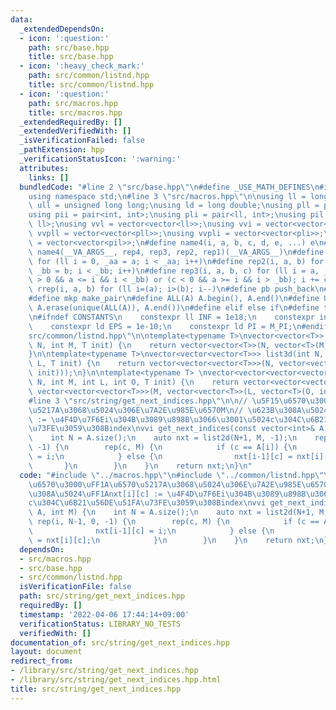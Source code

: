 ```yaml
---
data:
  _extendedDependsOn:
  - icon: ':question:'
    path: src/base.hpp
    title: src/base.hpp
  - icon: ':heavy_check_mark:'
    path: src/common/listnd.hpp
    title: src/common/listnd.hpp
  - icon: ':question:'
    path: src/macros.hpp
    title: src/macros.hpp
  _extendedRequiredBy: []
  _extendedVerifiedWith: []
  _isVerificationFailed: false
  _pathExtension: hpp
  _verificationStatusIcon: ':warning:'
  attributes:
    links: []
  bundledCode: "#line 2 \"src/base.hpp\"\n#define _USE_MATH_DEFINES\n#include <bits/stdc++.h>\n\
    using namespace std;\n#line 3 \"src/macros.hpp\"\n\nusing ll = long long;\nusing\
    \ ull = unsigned long long;\nusing ld = long double;\nusing pll = pair<ll, ll>;\n\
    using pii = pair<int, int>;\nusing pli = pair<ll, int>;\nusing pil = pair<int,\
    \ ll>;\nusing vvl = vector<vector<ll>>;\nusing vvi = vector<vector<int>>;\nusing\
    \ vvpll = vector<vector<pll>>;\nusing vvpli = vector<vector<pli>>;\nusing vvpil\
    \ = vector<vector<pil>>;\n#define name4(i, a, b, c, d, e, ...) e\n#define rep(...)\
    \ name4(__VA_ARGS__, rep4, rep3, rep2, rep1)(__VA_ARGS__)\n#define rep1(i, a)\
    \ for (ll i = 0, _aa = a; i < _aa; i++)\n#define rep2(i, a, b) for (ll i = a,\
    \ _bb = b; i < _bb; i++)\n#define rep3(i, a, b, c) for (ll i = a, _bb = b; (c\
    \ > 0 && a <= i && i < _bb) or (c < 0 && a >= i && i > _bb); i += c)\n#define\
    \ rrep(i, a, b) for (ll i=(a); i>(b); i--)\n#define pb push_back\n#define eb emplace_back\n\
    #define mkp make_pair\n#define ALL(A) A.begin(), A.end()\n#define UNIQUE(A) sort(ALL(A)),\
    \ A.erase(unique(ALL(A)), A.end())\n#define elif else if\n#define tostr to_string\n\
    \n#ifndef CONSTANTS\n    constexpr ll INF = 1e18;\n    constexpr int MOD = 1000000007;\n\
    \    constexpr ld EPS = 1e-10;\n    constexpr ld PI = M_PI;\n#endif\n#line 3 \"\
    src/common/listnd.hpp\"\n\ntemplate<typename T>\nvector<vector<T>> list2d(int\
    \ N, int M, T init) {\n    return vector<vector<T>>(N, vector<T>(M, init));\n\
    }\n\ntemplate<typename T>\nvector<vector<vector<T>>> list3d(int N, int M, int\
    \ L, T init) {\n    return vector<vector<vector<T>>>(N, vector<vector<T>>(M, vector<T>(L,\
    \ init)));\n}\n\ntemplate<typename T> \nvector<vector<vector<vector<T>>>> list4d(int\
    \ N, int M, int L, int O, T init) {\n    return vector<vector<vector<vector<T>>>>(N,\
    \ vector<vector<vector<T>>>(M, vector<vector<T>>(L, vector<T>(O, init))));\n}\n\
    #line 3 \"src/string/get_next_indices.hpp\"\n\n// \u5F15\u6570\u3000\uFF1A\u6570\
    \u5217A\u3068\u5024\u306E\u7A2E\u985E\u6570M\n// \u623B\u308A\u5024\uFF1Anxt[i][c]\
    \ := \u4F4D\u7F6Ei\u304B\u3089\u898B\u3066\u3001\u5024c\u304C\u6B21\u56DE\u51FA\
    \u73FE\u3059\u308Bindex\nvvi get_next_indices(const vector<int>& A, int M) {\n\
    \    int N = A.size();\n    auto nxt = list2d(N+1, M, -1);\n    rep(i, N-1, 0,\
    \ -1) {\n        rep(c, M) {\n            if (c == A[i]) {\n                nxt[i-1][c]\
    \ = i;\n            } else {\n                nxt[i-1][c] = nxt[i][c];\n     \
    \       }\n        }\n    }\n    return nxt;\n}\n"
  code: "#include \"../macros.hpp\"\n#include \"../common/listnd.hpp\"\n\n// \u5F15\
    \u6570\u3000\uFF1A\u6570\u5217A\u3068\u5024\u306E\u7A2E\u985E\u6570M\n// \u623B\
    \u308A\u5024\uFF1Anxt[i][c] := \u4F4D\u7F6Ei\u304B\u3089\u898B\u3066\u3001\u5024\
    c\u304C\u6B21\u56DE\u51FA\u73FE\u3059\u308Bindex\nvvi get_next_indices(const vector<int>&\
    \ A, int M) {\n    int N = A.size();\n    auto nxt = list2d(N+1, M, -1);\n   \
    \ rep(i, N-1, 0, -1) {\n        rep(c, M) {\n            if (c == A[i]) {\n  \
    \              nxt[i-1][c] = i;\n            } else {\n                nxt[i-1][c]\
    \ = nxt[i][c];\n            }\n        }\n    }\n    return nxt;\n}\n"
  dependsOn:
  - src/macros.hpp
  - src/base.hpp
  - src/common/listnd.hpp
  isVerificationFile: false
  path: src/string/get_next_indices.hpp
  requiredBy: []
  timestamp: '2022-04-06 17:44:14+09:00'
  verificationStatus: LIBRARY_NO_TESTS
  verifiedWith: []
documentation_of: src/string/get_next_indices.hpp
layout: document
redirect_from:
- /library/src/string/get_next_indices.hpp
- /library/src/string/get_next_indices.hpp.html
title: src/string/get_next_indices.hpp
---
```

